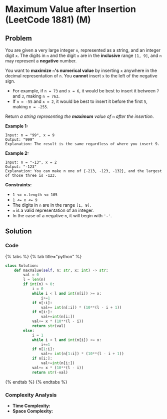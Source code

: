 # Maximum Value after Insertion (LeetCode 1881) (M)

## Problem

You are given a very large integer `n`, represented as a string,​​​​​​ and an integer digit `x`. The digits in `n` and the digit `x` are in the **inclusive** range `[1, 9]`, and `n` may represent a **negative** number.

You want to **maximize** `n`**'s numerical value** by inserting `x` anywhere in the decimal representation of `n`​​​​​​. You **cannot** insert `x` to the left of the negative sign.

* For example, if `n = 73` and `x = 6`, it would be best to insert it between `7` and `3`, making `n = 763`.
* If `n = -55` and `x = 2`, it would be best to insert it before the first `5`, making `n = -255`.

Return _a string representing the **maximum** value of_ `n`_​​​​​​ after the insertion_.

**Example 1:**

```
Input: n = "99", x = 9
Output: "999"
Explanation: The result is the same regardless of where you insert 9.
```

**Example 2:**

```
Input: n = "-13", x = 2
Output: "-123"
Explanation: You can make n one of {-213, -123, -132}, and the largest of those three is -123.
```

**Constraints:**

* `1 <= n.length <= 105`
* `1 <= x <= 9`
* The digits in `n`​​​ are in the range `[1, 9]`.
* `n` is a valid representation of an integer.
* In the case of a negative `n`,​​​​​​ it will begin with `'-'`.

## Solution&#x20;

### Code

{% tabs %}
{% tab title="python" %}
```python
class Solution:
    def maxValue(self, n: str, x: int) -> str:
        val = 0
        l = len(n)
        if int(n) > 0:
            i = 0
            while i < l and int(n[i]) >= x:
                i+=1
            if n[:i]:
                val+= int(n[:i]) * (10**(l - i + 1))
            if n[i:]:
                val+=int(n[i:])
            val+= x * (10**(l - i))
            return str(val)
        else:
            i = 1
            while i < l and int(n[i]) <= x:
                i+=1
            if n[1:i]:
                val+= int(n[1:i]) * (10**(l - i + 1))
            if n[i:]:
                val+=int(n[i:])
            val+= x * (10**(l - i)) 
            return str(-val)
```
{% endtab %}
{% endtabs %}

### Complexity Analysis

* **Time Complexity:**
* **Space Complexity:**
